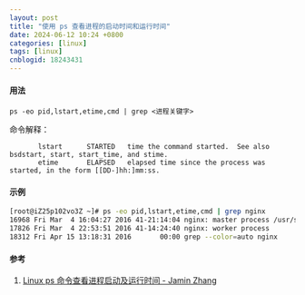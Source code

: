 ```yaml
---
layout: post
title: "使用 ps 查看进程的启动时间和运行时间"
date: 2024-06-12 10:24 +0800
categories: [linux]
tags: [linux]
cnblogid: 18243431
---
```


#### 用法

```shell
ps -eo pid,lstart,etime,cmd | grep <进程关键字>
```

命令解释：

```
       lstart      STARTED   time the command started.  See also bsdstart, start, start_time, and stime.
       etime       ELAPSED   elapsed time since the process was started, in the form [[DD-]hh:]mm:ss.
```

#### 示例

```bash
[root@iZ25p102vo3Z ~]# ps -eo pid,lstart,etime,cmd | grep nginx
16968 Fri Mar  4 16:04:27 2016 41-21:14:04 nginx: master process /usr/sbin/nginx
17826 Fri Mar  4 22:53:51 2016 41-14:24:40 nginx: worker process
18312 Fri Apr 15 13:18:31 2016       00:00 grep --color=auto nginx
```

#### 参考

1. [Linux ps 命令查看进程启动及运行时间 - Jamin Zhang](https://jaminzhang.github.io/linux/using-ps-to-view-process-started-and-elapsed-time-in-linux/)

